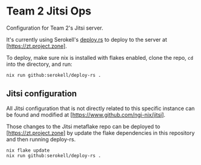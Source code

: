 Team 2 Jitsi Ops
================

Configuration for Team 2's Jitsi server.

It's currently using Serokell's [deploy.rs](https://github.com/serokell/deploy-rs) to deploy to the server at [https://zt.project.zone].

To deploy, make sure nix is installed with flakes enabled, clone the repo, `cd` into the directory, and run:

```
nix run github:serokell/deploy-rs .
```

## Jitsi configuration

All Jitsi configuration that is not directly related to this specific instance
can be found and modified at [https://www.github.com/ngi-nix/jitsi].

Those changes to the Jitsi metaflake repo can be deployed to [https://zt.project.zone] by update
the flake dependencies in this repository and then running deploy-rs.


```
nix flake update
nix run github:serokell/deploy-rs .
```
